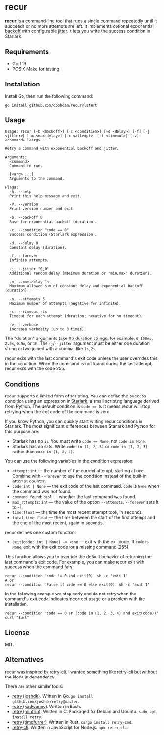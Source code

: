 # recur

**recur** is a command-line tool that runs a single command repeatedly until it succeeds or no more attempts are left.
It implements optional [exponential backoff](https://en.wikipedia.org/wiki/Exponential_backoff) with configurable [jitter](https://en.wikipedia.org/wiki/Thundering_herd_problem#Mitigation).
It lets you write the success condition in Starlark.

## Requirements

- Go 1.19
- POSIX Make for testing

## Installation

Install Go, then run the following command:

```shell
go install github.com/dbohdan/recur@latest
```

## Usage

```none
Usage: recur [-b <backoff>] [-c <condition>] [-d <delay>] [-f] [-j <jitter>] [-m <max-delay>] [-n <attempt>] [-t <timeout>] [-v] <command> [<arg> ...]

Retry a command with exponential backoff and jitter.

Arguments:
  <command>
  Command to run.

  [<arg> ...]
  Arguments to the command.

Flags:
  -h, --help
  Print this help message and exit.

  -V, --version
  Print version number and exit.

  -b, --backoff 0
  Base for exponential backoff (duration).

  -c, --condition "code == 0"
  Success condition (Starlark expression).

  -d, --delay 0
  Constant delay (duration).

  -f, --forever
  Infinite attempts.

  -j, --jitter "0,0"
  Additional random delay (maximum duration or 'min,max' duration).

  -m, --max-delay 1h
  Maximum allowed sum of constant delay and exponential backoff (duration).

  -n, --attempts 5
  Maximum number of attempts (negative for infinite).

  -t, --timeout -1s
  Timeout for each attempt (duration; negative for no timeout).

  -v, --verbose
  Increase verbosity (up to 3 times).
```

The "duration" arguments take [Go duration strings](https://pkg.go.dev/time#ParseDuration);
for example, `0`, `100ms`, `2.5s`, `0.5m`, or `1h`.
The `-j`/`--jitter` argument must be either one duration string or two joined with a comma, like `1s,2s`.

recur exits with the last command's exit code unless the user overrides this in the condition.
When the command is not found during the last attempt,
recur exits with the code 255.

## Conditions

recur supports a limited form of scripting.
You can define the success condition using an expression in [Starlark](https://laurent.le-brun.eu/blog/an-overview-of-starlark), a small scripting language derived from Python.
The default condition is `code == 0`.
It means recur will stop retrying when the exit code of the command is zero.

If you know Python, you can quickly start writing recur conditions in Starlark.
The most significant differences between Starlark and Python for this purpose are:

- Starlark has no `is`.
  You must write `code == None`, not `code is None`.
- Starlark has no sets.
  Write `code in (1, 2, 3)` or `code in [1, 2, 3]` rather than `code in {1, 2, 3}`.

You can use the following variables in the condition expression:

- `attempt`: `int` — the number of the current attempt, starting at one.
  Combine with `--forever` to use the condition instead of the built-in attempt counter.
- `code`: `int | None` — the exit code of the last command.
  `code` is `None` when the command was not found.
- `command_found`: `bool` — whether the last command was found.
- `max_attempts`: `int` — the value of the option `--attempts`.
  `--forever` sets it to -1.
- `time`: `float` — the time the most recent attempt took, in seconds.
- `total_time`: `float` — the time between the start of the first attempt and the end of the most recent, again in seconds.

recur defines one custom function:

- `exit(code: int | None) -> None` — exit with the exit code.
  If `code` is `None`, exit with the exit code for a missing command (255).

This function allows you to override the default behavior of returning the last command's exit code.
For example, you can make recur exit with success when the command fails.

```shell
recur --condition 'code != 0 and exit(0)' sh -c 'exit 1'
# or
recur --condition 'False if code == 0 else exit(0)' sh -c 'exit 1'
```

In the following example we stop early and do not retry when the command's exit code indicates incorrect usage or a problem with the installation.

```shell
recur --condition 'code == 0 or (code in (1, 2, 3, 4) and exit(code))' curl "$url"
```

## License

MIT.

## Alternatives

recur was inspired by [retry-cli](https://github.com/tirsen/retry-cli).
I wanted something like retry-cli but without the Node.js dependency.

There are other similar tools:

- [retry (joshdk)](https://github.com/joshdk/retry).
  Written in Go.
  `go install github.com/joshdk/retry@master`.
- [retry (kadwanev)](https://github.com/kadwanev/retry).
  Written in Bash.
- [retry (minfrin)](https://github.com/minfrin/retry).
  Written in C.
  Packaged for Debian and Ubuntu.
  `sudo apt install retry`.
- [retry (timofurrer)](https://github.com/timofurrer/retry-cmd).
  Written in Rust.
`cargo install retry-cmd`.
- [retry-cli](https://github.com/tirsen/retry-cli).
  Written in JavaScript for Node.js.
  `npx retry-cli`.
